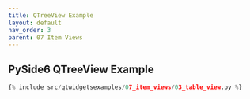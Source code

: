 ```yaml
---
title: QTreeView Example
layout: default
nav_order: 3
parent: 07 Item Views
---
```


## PySide6 QTreeView Example

```python
{% include src/qtwidgetsexamples/07_item_views/03_table_view.py %}
```